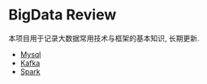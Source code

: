 # BigData Review

本项目用于记录大数据常用技术与框架的基本知识, 长期更新.



- [Mysql](Mysql/Mysql.md)
- [Kafka](kafka/kafka.md)
- [Spark](Spark/Spark.md)

